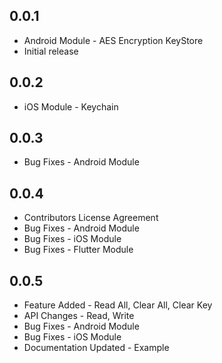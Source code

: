 ## 0.0.1

- Android Module - AES Encryption KeyStore
- Initial release

## 0.0.2

- iOS Module - Keychain

## 0.0.3

- Bug Fixes - Android Module
## 0.0.4
- Contributors License Agreement
- Bug Fixes - Android Module
- Bug Fixes - iOS Module
- Bug Fixes - Flutter Module

## 0.0.5
- Feature Added - Read All, Clear All, Clear Key
- API Changes - Read, Write
- Bug Fixes - Android Module
- Bug Fixes - iOS Module
- Documentation Updated - Example
